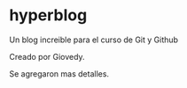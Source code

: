 # hyperblog
Un blog increible para el curso de Git y Github

Creado por Giovedy.

Se agregaron mas detalles.
